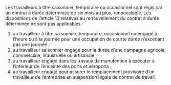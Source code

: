 Les travailleurs à titre saisonnier, temporaire ou occasionnel sont régis par un contrat à durée déterminée de six mois au plus, renouvelable.
Les dispositions de l’article 13 relatives au renouvellement du contrat à durée déterminée ne sont pas applicables :
1. au travailleur à titre saisonnier, temporaire, occasionnel ou engagé à l’heure ou à la journée pour une occupation de courte durée n’excédant pas une journée ;
2. au travailleur saisonnier engagé pour la durée d’une campagne agricole, commerciale, industrielle ou artisanale ;
3. au travailleur engagé dans les travaux de manutention à exécuter à l’intérieur de l’enceinte des ports et aéroports ;
4. au travailleur engagé pour assurer le remplacement provisoire d’un travailleur de l’entreprise en suspension légale de contrat de travail.